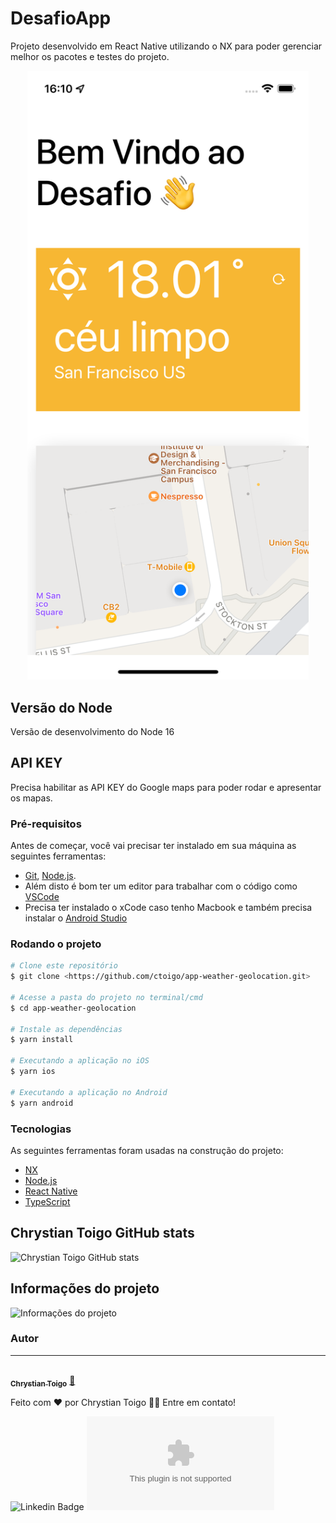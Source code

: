 # DesafioApp

Projeto desenvolvido em React Native utilizando o NX para poder gerenciar melhor os pacotes e testes do projeto.

<p style="text-align: center;"><img src="https://github.com/ctoigo/app-weather-geolocation/blob/main/tela-principal.png" width="450"></p>

## Versão do Node

Versão de desenvolvimento do Node 16

## API KEY

Precisa habilitar as API KEY do Google maps para poder rodar e apresentar os mapas.

### Pré-requisitos

Antes de começar, você vai precisar ter instalado em sua máquina as seguintes ferramentas:

- [Git](https://git-scm.com), [Node.js](https://nodejs.org/en/). 
- Além disto é bom ter um editor para trabalhar com o código como [VSCode](https://code.visualstudio.com/)
- Precisa ter instalado o xCode caso tenho Macbook e também precisa instalar o [Android Studio](https://developer.android.com/studio?hl=pt&gclid=CjwKCAjwsJ6TBhAIEiwAfl4TWI9yPjAgwfSf554MHCq9OfwTKOt3ryBdLSh_e8JLUWxcCHvx-8ClvxoCFK0QAvD_BwE&gclsrc=aw.ds)

### Rodando o projeto

```bash
# Clone este repositório
$ git clone <https://github.com/ctoigo/app-weather-geolocation.git>

# Acesse a pasta do projeto no terminal/cmd
$ cd app-weather-geolocation

# Instale as dependências
$ yarn install

# Executando a aplicação no iOS
$ yarn ios

# Executando a aplicação no Android
$ yarn android

```

### Tecnologias

As seguintes ferramentas foram usadas na construção do projeto:

- [NX](https://nx.dev/guides/react-native)
- [Node.js](https://nodejs.org/en/)
- [React Native](https://reactnative.dev/)
- [TypeScript](https://www.typescriptlang.org/)

## Chrystian Toigo GitHub stats

![Chrystian Toigo GitHub stats](https://github-readme-stats.vercel.app/api?username=ctoigo&show_icons=true)

## Informações do projeto

![Informações do projeto](https://github-readme-stats.vercel.app/api/pin/?username=ctoigo&repo=app-weather-geolocation)


### Autor
---
<a href="https://br.linkedin.com/in/chrystian-toigo-02089731">
 <img style="border-radius: 50%;" src="https://avatars.githubusercontent.com/u/2913382?v=4" width="100px;" alt=""/>
 <br />
 <sub><b>Chrystian Toigo</b></sub></a> <a href="https://br.linkedin.com/in/chrystian-toigo-02089731" title="Chrystian">🚀</a>


Feito com ❤️ por Chrystian Toigo 👋🏽 Entre em contato!

![Linkedin Badge](https://br.linkedin.com/in/chrystian-toigo-02089731) 
![Gmail Badge](mailto:ctoigo@gmail.com)